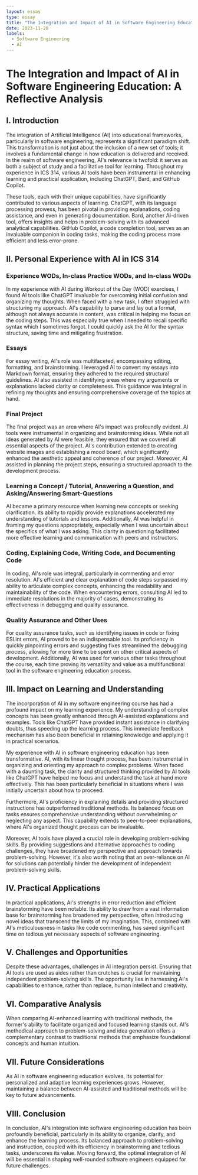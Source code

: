 ```yaml
---
layout: essay
type: essay
title: "The Integration and Impact of AI in Software Engineering Education"
date: 2023-11-20
labels:
  - Software Engineering
  - AI
---
```


# The Integration and Impact of AI in Software Engineering Education: A Reflective Analysis

## I. Introduction

The integration of Artificial Intelligence (AI) into educational frameworks, particularly in software engineering, represents a significant paradigm shift. This transformation is not just about the inclusion of a new set of tools; it involves a fundamental change in how education is delivered and received. In the realm of software engineering, AI's relevance is twofold: it serves as both a subject of study and a facilitative tool for learning. Throughout my experience in ICS 314, various AI tools have been instrumental in enhancing learning and practical application, including ChatGPT, Bard, and GitHub Copilot.

These tools, each with their unique capabilities, have significantly contributed to various aspects of learning. ChatGPT, with its language processing prowess, has been pivotal in providing explanations, coding assistance, and even in generating documentation. Bard, another AI-driven tool, offers insights and helps in problem-solving with its advanced analytical capabilities. GitHub Copilot, a code completion tool, serves as an invaluable companion in coding tasks, making the coding process more efficient and less error-prone.

## II. Personal Experience with AI in ICS 314

### Experience WODs, In-class Practice WODs, and In-class WODs

In my experience with AI during Workout of the Day (WOD) exercises, I found AI tools like ChatGPT invaluable for overcoming initial confusion and organizing my thoughts. When faced with a new task, I often struggled with structuring my approach. AI's capability to parse and lay out a format, although not always accurate in content, was critical in helping me focus on the coding steps. This was especially true when I needed to recall specific syntax which I sometimes forgot. I could quickly ask the AI for the syntax structure, saving time and mitigating frustration.

### Essays

For essay writing, AI's role was multifaceted, encompassing editing, formatting, and brainstorming. I leveraged AI to convert my essays into Markdown format, ensuring they adhered to the required structural guidelines. AI also assisted in identifying areas where my arguments or explanations lacked clarity or completeness. This guidance was integral in refining my thoughts and ensuring comprehensive coverage of the topics at hand.

### Final Project

The final project was an area where AI's impact was profoundly evident. AI tools were instrumental in organizing and brainstorming ideas. While not all ideas generated by AI were feasible, they ensured that we covered all essential aspects of the project. AI's contribution extended to creating website images and establishing a mood board, which significantly enhanced the aesthetic appeal and coherence of our project. Moreover, AI assisted in planning the project steps, ensuring a structured approach to the development process.

### Learning a Concept / Tutorial, Answering a Question, and Asking/Answering Smart-Questions

AI became a primary resource when learning new concepts or seeking clarification. Its ability to rapidly provide explanations accelerated my understanding of tutorials and lessons. Additionally, AI was helpful in framing my questions appropriately, especially when I was uncertain about the specifics of what I was asking. This clarity in questioning facilitated more effective learning and communication with peers and instructors.

### Coding, Explaining Code, Writing Code, and Documenting Code

In coding, AI's role was integral, particularly in commenting and error resolution. AI's efficient and clear explanation of code steps surpassed my ability to articulate complex concepts, enhancing the readability and maintainability of the code. When encountering errors, consulting AI led to immediate resolutions in the majority of cases, demonstrating its effectiveness in debugging and quality assurance.

### Quality Assurance and Other Uses

For quality assurance tasks, such as identifying issues in code or fixing ESLint errors, AI proved to be an indispensable tool. Its proficiency in quickly pinpointing errors and suggesting fixes streamlined the debugging process, allowing for more time to be spent on other critical aspects of development. Additionally, AI was used for various other tasks throughout the course, each time proving its versatility and value as a multifunctional tool in the software engineering education process.

## III. Impact on Learning and Understanding

The incorporation of AI in my software engineering course has had a profound impact on my learning experience. My understanding of complex concepts has been greatly enhanced through AI-assisted explanations and examples. Tools like ChatGPT have provided instant assistance in clarifying doubts, thus speeding up the learning process. This immediate feedback mechanism has also been beneficial in retaining knowledge and applying it in practical scenarios.

My experience with AI in software engineering education has been transformative. AI, with its linear thought process, has been instrumental in organizing and orienting my approach to complex problems. When faced with a daunting task, the clarity and structured thinking provided by AI tools like ChatGPT have helped me focus and understand the task at hand more effectively. This has been particularly beneficial in situations where I was initially uncertain about how to proceed.

Furthermore, AI's proficiency in explaining details and providing structured instructions has outperformed traditional methods. Its balanced focus on tasks ensures comprehensive understanding without overwhelming or neglecting any aspect. This capability extends to peer-to-peer explanations, where AI's organized thought process can be invaluable.

Moreover, AI tools have played a crucial role in developing problem-solving skills. By providing suggestions and alternative approaches to coding challenges, they have broadened my perspective and approach towards problem-solving. However, it's also worth noting that an over-reliance on AI for solutions can potentially hinder the development of independent problem-solving skills.

## IV. Practical Applications

In practical applications, AI's strengths in error reduction and efficient brainstorming have been notable. Its ability to draw from a vast information base for brainstorming has broadened my perspective, often introducing novel ideas that transcend the limits of my imagination. This, combined with AI's meticulousness in tasks like code commenting, has saved significant time on tedious yet necessary aspects of software engineering.

## V. Challenges and Opportunities

Despite these advantages, challenges in AI integration persist. Ensuring that AI tools are used as aides rather than crutches is crucial for maintaining independent problem-solving skills. The opportunity lies in harnessing AI's capabilities to enhance, rather than replace, human intellect and creativity.

## VI. Comparative Analysis

When comparing AI-enhanced learning with traditional methods, the former's ability to facilitate organized and focused learning stands out. AI's methodical approach to problem-solving and idea generation offers a complementary contrast to traditional methods that emphasize foundational concepts and human intuition.

## VII. Future Considerations

As AI in software engineering education evolves, its potential for personalized and adaptive learning experiences grows. However, maintaining a balance between AI-assisted and traditional methods will be key to future advancements.

## VIII. Conclusion

In conclusion, AI's integration into software engineering education has been profoundly beneficial, particularly in its ability to organize, clarify, and enhance the learning process. Its balanced approach to problem-solving and instruction, coupled with its efficiency in brainstorming and tedious tasks, underscores its value. Moving forward, the optimal integration of AI will be essential in shaping well-rounded software engineers equipped for future challenges.
